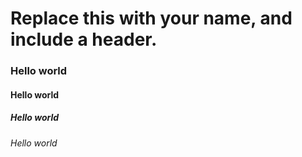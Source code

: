 # Replace this with your name, and include a header.
### Hello world 
#### Hello world 
##### Hello world 
###### Hello world 
